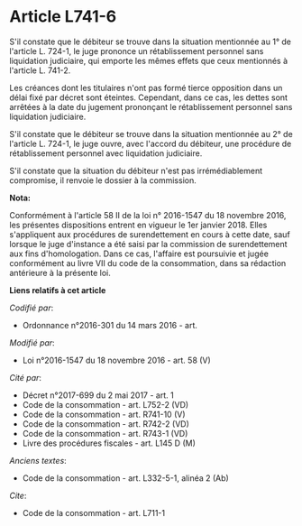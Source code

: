 # Article L741-6

S'il constate que le débiteur se trouve dans la situation mentionnée au 1° de l'article L. 724-1, le juge prononce un
rétablissement personnel sans liquidation judiciaire, qui emporte les mêmes effets que ceux mentionnés à l'article L. 741-2. 

Les créances dont les titulaires n'ont pas formé tierce opposition dans un délai fixé par décret sont éteintes. Cependant,
dans ce cas, les dettes sont arrêtées à la date du jugement prononçant le rétablissement personnel sans liquidation
judiciaire. 

S'il constate que le débiteur se trouve dans la situation mentionnée au 2° de l'article L. 724-1, le juge ouvre, avec
l'accord du débiteur, une procédure de rétablissement personnel avec liquidation judiciaire. 

S'il constate que la situation du débiteur n'est pas irrémédiablement compromise, il renvoie le dossier à la commission.

**Nota:**

Conformément à l'article 58 II de la loi n° 2016-1547 du 18 novembre 2016, les présentes dispositions entrent en vigueur le
1er janvier 2018. Elles s'appliquent aux procédures de surendettement en cours à cette date, sauf lorsque le juge d'instance
a été saisi par la commission de surendettement aux fins d'homologation. Dans ce cas, l'affaire est poursuivie et jugée
conformément au livre VII du code de la consommation, dans sa rédaction antérieure à la présente loi.

**Liens relatifs à cet article**

_Codifié par_:

  - Ordonnance n°2016-301 du 14 mars 2016 - art.

_Modifié par_:

  - Loi n°2016-1547 du 18 novembre 2016 - art. 58 (V)

_Cité par_:

  - Décret n°2017-699 du 2 mai 2017 - art. 1
  - Code de la consommation - art. L752-2 (VD)
  - Code de la consommation - art. R741-10 (V)
  - Code de la consommation - art. R742-2 (VD)
  - Code de la consommation - art. R743-1 (VD)
  - Livre des procédures fiscales - art. L145 D (M)

_Anciens textes_:

  - Code de la consommation - art. L332-5-1, alinéa 2 (Ab)

_Cite_:

  - Code de la consommation - art. L711-1
